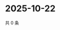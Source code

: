 # 2025-10-22

共 0 条

<!-- BEGIN ZHIHUVIDEO -->
<!-- 最后更新时间 Wed Oct 22 2025 21:27:41 GMT+0800 (China Standard Time) -->

<!-- END ZHIHUVIDEO -->
